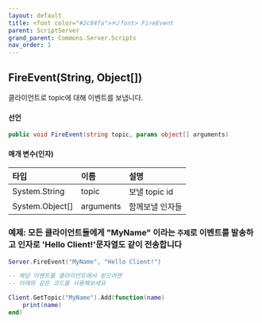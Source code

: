 ```yaml
---
layout: default
title: <font color="#2c84fa">𝑓</font> FireEvent
parent: ScriptServer
grand_parent: Commons.Server.Scripts
nav_order: 1
---
```


<!-- 아래로 편집 -->

## FireEvent(String, Object[])
클라이언트로 topic에 대해 이벤트를 보냅니다.

#### 선언
```cs
public void FireEvent(string topic, params object[] arguments)
```

#### 매개 변수(인자)

|타입|이름|설명|
|:-|:-|:-|
|System.String|topic|보낼 topic id|
|System.Object[]|arguments|함께보낼 인자들|

### 예제: 모든 클라이언트들에게 "MyName" 이라는 `주제`로 이벤트를 발송하고 인자로 'Hello Client!'문자열도 같이 전송합니다
```lua
Server.FireEvent("MyName", "Hello Client!")

-- 해당 이벤트를 클라이언트에서 받으려면
-- 아래와 같은 코드를 사용해보세요

Client.GetTopic("MyName").Add(function(name)
    print(name)
end)
```
